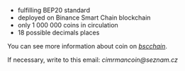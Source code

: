 - fulfilling BEP20 standard
- deployed on Binance Smart Chain blockchain
- only 1 000 000 coins in circulation
- 18 possible decimals places

You can see more information about coin on _[bscchain](https://bscscan.com/token/0x43b47f7a8af533d93d6f4d25f76f555f4fab7c52)_.

If necessary, write to this email: _cimrmancoin@seznam.cz_
